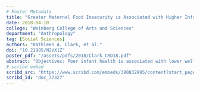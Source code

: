 ```yaml
---
# Poster Metadata
title: "Greater Maternal Food Insecurity is Associated with Higher Infant Morbidity Symptoms in Western Kenya"
date: 2018-04-10
college: "Weinberg College of Arts and Sciences"
department: "Anthropology"
tag: [Social Sciences]
authors: "Kathleen A. Clark, et al."
doi: "10.21985/N2VX1Z"
poster_pdf: "/assets/pdfs/2018/Clark_CRD18.pdf"
abstract: "Objectives: Poor infant health is associated with lower wellbeing later in life. Food insecurity has been associated with higher rates of some morbidities in young children. However, this relationship has not been well studied in infants younger than six months or in Kenya. Thus, we sought to determine the relationship between maternal food insecurity and morbidity in three-month-old infants in Nyanza, Kenya and to characterize infant morbidity covariates. Methods:  Pith Moromo is a longitudinal study in Nyanza, Kenya studying HIV and food insecurity during pregnancy and early infancy. Three months postpartum, 302 mother-infant dyads were visited by study nurses and given surveys. The Individual Food Insecurity Access Scale (IFIAS, range:  0-27) was used to measure maternal food insecurity. Morbidities (fever, cough, difficulty breathing, runny nose, diarrhea, vomiting, and earache) were reported by the mother with a two-day recall period. Infant HIV status was tested virologically. BMI was calculated from anthropometric measurements. The Principal Components Analysis (PCA, range:  ?) was used to measure household asset index. A multivariate logistic regression model was built using a backwards stepwise function, dichotomizing symptomatic and asymptomatic infants. Results:  The mean IFIAS score of 10.8 (5.6) suggests high food insecurity among participants. Of three-month-olds, 39% had at least one morbidity symptom. In a multivariate model, maternal food insecurity is significantly and positively associated with infant morbidity (OR=1.06, p=0.02), as are maternal morbidity (OR=2.59, p=0.00), peri-urban residence (OR=2.23, p=0.03), and positive infant HIV status (OR=6.03, p=0.04). Conclusion:  Maternal food insecurity, maternal morbidity, peri-urban residence, and positive infant HIV status are significantly and positively associated with infant morbidity at the age of three months in Nyanza, Kenya. These results indicate four possible risk factors for morbidity in early infancy to be targeted in interventions in Nyanza."
# scribd embed
scribd_src: "https://www.scribd.com/embeds/380832995/content?start_page=1&view_mode=scroll&access_key=key-EzGUv2Nc7z9mQPmGr08m&show_recommendations=true"
scribd_id: "doc_77327"
---
```

